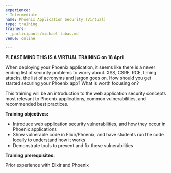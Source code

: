 ```yaml
---
experience:
- Intermediate
name: Phoenix Application Security (Virtual)
type: training
trainers:
- _participants/michael-lubas.md
venue: online

---
```

**PLEASE MIND THIS IS A VIRTUAL TRAINING on 18 April**

When deploying your Phoenix application, it seems like there is a never ending list of security problems to worry about. XSS, CSRF, RCE, timing attacks, the list of acronyms and jargon goes on. How should you get started securing your Phoenix app? What is worth focusing on?

This training will be an introduction to the web application security concepts most relevant to Phoenix applications, common vulnerabilities, and recommended best practices.

**Training objectives:**

* Introduce web application security vulnerabilities, and how they occur in Phoenix applications
* Show vulnerable code in Elixir/Phoenix, and have students run the code locally to understand how it works
* Demonstrate tools to prevent and fix these vulnerabilities

**Training prerequisites:**

Prior experience with Elixir and Phoenix

